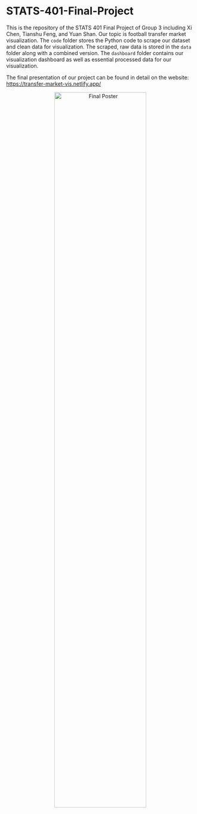 # STATS-401-Final-Project

This is the repository of the STATS 401 Final Project of Group 3 including Xi Chen, Tianshu Feng, and Yuan Shan. Our topic is football transfer market visualization. The `code` folder stores the Python code to scrape our dataset and clean data for visualization. The scraped, raw data is stored in the `data` folder along with a combined version. The `dashboard` folder contains our visualization dashboard as well as essential processed data for our visualization.

The final presentation of our project can be found in detail on the website: https://transfer-market-vis.netlify.app/

<div align="center">
  <img src="Final_Poster.png" alt="Final Poster" style="width:70%;">
</div>
